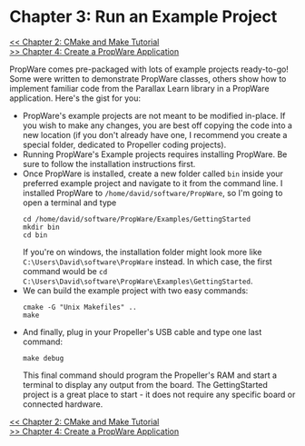 Chapter 3: Run an Example Project
=================================

[<< Chapter 2: CMake and Make Tutorial](http://david.zemon.name/PropWare/md_docs_Ch2CMakeTutorial.html)<br />
[>> Chapter 4: Create a PropWare Application](http://david.zemon.name/PropWare/md_docs_Ch4AppDeployment.html)

PropWare comes pre-packaged with lots of example projects ready-to-go! Some were written to demonstrate PropWare 
classes, others show how to implement familiar code from the Parallax Learn library in a PropWare application. Here's
the gist for you:

* PropWare's example projects are not meant to be modified in-place. If you wish to make any changes, you are best off
  copying the code into a new location (if you don't already have one, I recommend you create a special folder, 
  dedicated to Propeller coding projects).
* Running PropWare's Example projects requires installing PropWare. Be sure to follow the installation instructions 
  first.
* Once PropWare is installed, create a new folder called `bin` inside your preferred example project and navigate to it
  from the command line. I installed PropWare to `/home/david/software/PropWare`, so I'm going to open a terminal and 
  type
  ~~~~~~~~~~~~~{.sh}
  cd /home/david/software/PropWare/Examples/GettingStarted
  mkdir bin
  cd bin
  ~~~~~~~~~~~~~
  If you're on windows, the installation folder might look more like `C:\Users\David\software\PropWare` instead. In 
  which case, the first command would be `cd C:\Users\David\software\PropWare\Examples\GettingStarted`. 
* We can build the example project with two easy commands:
  ~~~~~~~~~~~~~~~~{.sh}
  cmake -G "Unix Makefiles" ..
  make
  ~~~~~~~~~~~~~~~~
* And finally, plug in your Propeller's USB cable and type one last command:
  ~~~~~~~~~~~~~~~~{.sh}
  make debug
  ~~~~~~~~~~~~~~~~
  This final command should program the Propeller's RAM and start a terminal to display any output from the board. The
  GettingStarted project is a great place to start - it does not require any specific board or connected hardware.

[<< Chapter 2: CMake and Make Tutorial](http://david.zemon.name/PropWare/md_docs_Ch2CMakeTutorial.html)<br />
[>> Chapter 4: Create a PropWare Application](http://david.zemon.name/PropWare/md_docs_Ch4AppDeployment.html)
